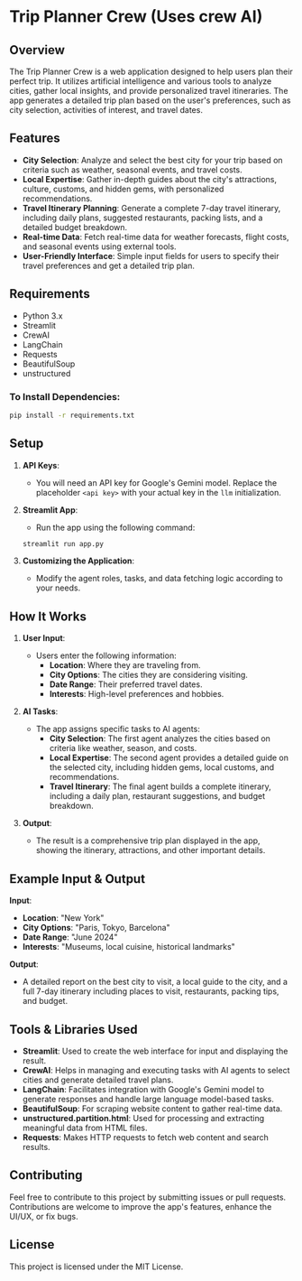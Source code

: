 # Trip Planner Crew (Uses crew AI)

## Overview

The Trip Planner Crew is a web application designed to help users plan their perfect trip. It utilizes artificial intelligence and various tools to analyze cities, gather local insights, and provide personalized travel itineraries. The app generates a detailed trip plan based on the user's preferences, such as city selection, activities of interest, and travel dates.

## Features

- **City Selection**: Analyze and select the best city for your trip based on criteria such as weather, seasonal events, and travel costs.
- **Local Expertise**: Gather in-depth guides about the city's attractions, culture, customs, and hidden gems, with personalized recommendations.
- **Travel Itinerary Planning**: Generate a complete 7-day travel itinerary, including daily plans, suggested restaurants, packing lists, and a detailed budget breakdown.
- **Real-time Data**: Fetch real-time data for weather forecasts, flight costs, and seasonal events using external tools.
- **User-Friendly Interface**: Simple input fields for users to specify their travel preferences and get a detailed trip plan.

## Requirements

- Python 3.x
- Streamlit
- CrewAI
- LangChain
- Requests
- BeautifulSoup
- unstructured

### To Install Dependencies:

```bash
pip install -r requirements.txt
```

## Setup

1. **API Keys**: 
   - You will need an API key for Google's Gemini model. Replace the placeholder `<api key>` with your actual key in the `llm` initialization.

2. **Streamlit App**: 
   - Run the app using the following command:
   
   ```bash
   streamlit run app.py
   ```

3. **Customizing the Application**:
   - Modify the agent roles, tasks, and data fetching logic according to your needs.

## How It Works

1. **User Input**: 
   - Users enter the following information:
     - **Location**: Where they are traveling from.
     - **City Options**: The cities they are considering visiting.
     - **Date Range**: Their preferred travel dates.
     - **Interests**: High-level preferences and hobbies.

2. **AI Tasks**: 
   - The app assigns specific tasks to AI agents:
     - **City Selection**: The first agent analyzes the cities based on criteria like weather, season, and costs.
     - **Local Expertise**: The second agent provides a detailed guide on the selected city, including hidden gems, local customs, and recommendations.
     - **Travel Itinerary**: The final agent builds a complete itinerary, including a daily plan, restaurant suggestions, and budget breakdown.

3. **Output**: 
   - The result is a comprehensive trip plan displayed in the app, showing the itinerary, attractions, and other important details.

## Example Input & Output

**Input**:
- **Location**: "New York"
- **City Options**: "Paris, Tokyo, Barcelona"
- **Date Range**: "June 2024"
- **Interests**: "Museums, local cuisine, historical landmarks"

**Output**: 
- A detailed report on the best city to visit, a local guide to the city, and a full 7-day itinerary including places to visit, restaurants, packing tips, and budget.

## Tools & Libraries Used

- **Streamlit**: Used to create the web interface for input and displaying the result.
- **CrewAI**: Helps in managing and executing tasks with AI agents to select cities and generate detailed travel plans.
- **LangChain**: Facilitates integration with Google's Gemini model to generate responses and handle large language model-based tasks.
- **BeautifulSoup**: For scraping website content to gather real-time data.
- **unstructured.partition.html**: Used for processing and extracting meaningful data from HTML files.
- **Requests**: Makes HTTP requests to fetch web content and search results.

## Contributing

Feel free to contribute to this project by submitting issues or pull requests. Contributions are welcome to improve the app's features, enhance the UI/UX, or fix bugs.

## License

This project is licensed under the MIT License.
